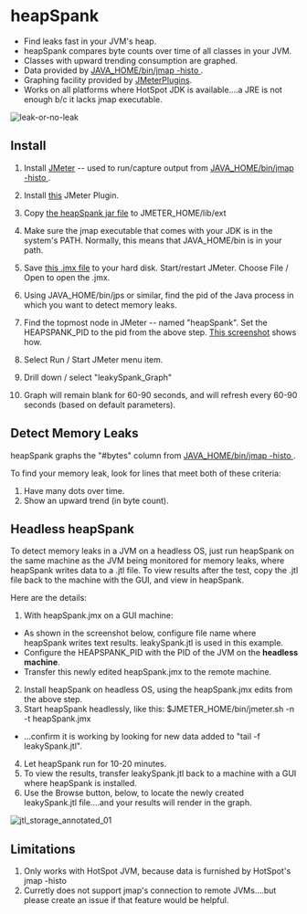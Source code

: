 # heapSpank
* Find leaks fast in your JVM's heap.  
* heapSpank compares byte counts over time of all classes in your JVM.  
* Classes with upward trending consumption are graphed.
* Data provided by [JAVA_HOME/bin/jmap -histo <myPid>](https://docs.oracle.com/javase/8/docs/technotes/guides/troubleshoot/tooldescr014.html#BABJIIHH).
* Graphing facility provided by [JMeterPlugins](http://jmeter-plugins.org).
* Works on all platforms where HotSpot JDK is available....a JRE is not enough b/c it lacks jmap executable.

![leak-or-no-leak](https://cloud.githubusercontent.com/assets/175773/19831182/64f10ed8-9dc9-11e6-8775-07dc6cbfc276.png)


## Install
1. Install [JMeter](http://jmeter.apache.org/) -- used to run/capture output from [JAVA_HOME/bin/jmap -histo <myPid>](https://docs.oracle.com/javase/8/docs/technotes/guides/troubleshoot/tooldescr014.html#BABJIIHH).
2. Install [this](https://jmeter-plugins.org/wiki/PageDataExtractor/) JMeter Plugin.
3. Copy [the heapSpank jar file](https://github.com/eostermueller/heapSpank/releases/download/v0.2/heapSpank-0.2.jar) to JMETER_HOME/lib/ext
4. Make sure the jmap executable that comes with your JDK is in the system's PATH.  Normally, this means that JAVA_HOME/bin is in your path.
5. Save [this .jmx file](https://raw.githubusercontent.com/eostermueller/heapSpank/9aa541de4543e18689bea5a1d9fa256356ba11a7/src/main/resources/heapSpank.jmx) to your hard disk.  Start/restart JMeter.  Choose File / Open to open the .jmx.
6. Using JAVA_HOME/bin/jps or similar, find the pid of the Java process in which you want to detect memory leaks.
7. Find the topmost node in JMeter -- named "heapSpank".  Set the HEAPSPANK_PID to the pid from the above step.  [This screenshot](https://cloud.githubusercontent.com/assets/175773/19832211/f1ec898e-9de2-11e6-8be4-ce688b7862e5.png) shows how.


8. Select Run / Start JMeter menu item.
9. Drill down / select "leakySpank_Graph"
10. Graph will remain blank for 60-90 seconds, and will refresh every 60-90 seconds (based on default parameters).

## Detect Memory Leaks
heapSpank graphs the "#bytes" column from [JAVA_HOME/bin/jmap -histo <myPid>](https://docs.oracle.com/javase/8/docs/technotes/guides/troubleshoot/tooldescr014.html#BABJIIHH).

To find your memory leak, look for lines that meet both of these criteria:

1. Have many dots over time.
2. Show an upward trend (in byte count).

## Headless heapSpank
To detect memory leaks in a JVM on a headless OS, just run heapSpank on the same machine as the JVM being monitored for memory leaks, where heapSpank writes data to a .jtl file.  To view results after the test, copy the .jtl file back to the machine with the GUI, and view in heapSpank.

Here are the details:

1. With heapSpank.jmx on a GUI machine:
 * As shown in the screenshot below, configure file name where heapSpank writes text results.  leakySpank.jtl is used in this example.
 * Configure the HEAPSPANK_PID with the PID of the JVM on the **headless machine**.
 * Transfer this newly edited heapSpank.jmx to the remote machine.
2. Install heapSpank on headless OS, using the heapSpank.jmx edits from the above step.
3. Start heapSpank headlessly, like this:  $JMETER_HOME/bin/jmeter.sh -n -t heapSpank.jmx
  * ...confirm it is working by looking for new data added to "tail -f leakySpank.jtl".
4. Let heapSpank run for 10-20 minutes.
5. To view the results, transfer leakySpank.jtl back to a machine with a GUI where heapSpank is installed.
6. Use the Browse button, below, to locate the newly created leakySpank.jtl file....and your results will render in the graph.



![jtl_storage_annotated_01](https://cloud.githubusercontent.com/assets/175773/19831637/ab5b82da-9dd4-11e6-98eb-16310686439d.png)




## Limitations
1. Only works with HotSpot JVM, because data is furnished by HotSpot's jmap -histo <myPid>
2. Curretly does not support jmap's connection to remote JVMs....but please create an issue if that feature would be helpful.
